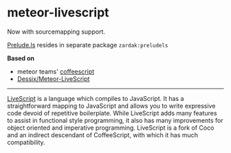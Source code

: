 # meteor-livescript
Now with sourcemapping support.

[Prelude.ls](http://www.preludels.com/) resides in separate package `zardak:preludels`

**Based on**
* meteor teams' [coffeescript](https://github.com/meteor/meteor/tree/devel/packages/coffeescript)
* [Dessix/Meteor-LiveScript](https://github.com/Dessix/Meteor-LiveScript)

---
[LiveScript](http://livescript.net/) is a language which compiles to JavaScript. It has a straightforward mapping to JavaScript and allows you to write expressive code devoid of repetitive boilerplate. While LiveScript adds many features to assist in functional style programming, it also has many improvements for object oriented and imperative programming.
LiveScript is a fork of Coco and an indirect descendant of CoffeeScript, with which it has much compatibility.
